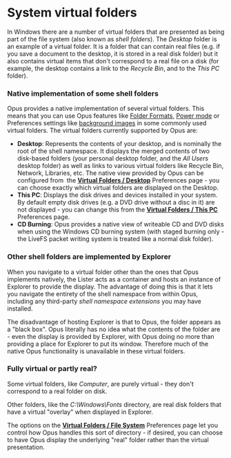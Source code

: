 # System virtual folders

In Windows there are a number of virtual folders that are presented as being part of the file system (also known as *shell folders*). The *Desktop* folder is an example of a virtual folder. It is a folder that can contain real files (e.g. if you save a document to the desktop, it is stored in a real disk folder) but it also contains virtual items that don't correspond to a real file on a disk (for example, the desktop contains a link to the *Recycle Bin*, and to the *This PC* folder).

### Native implementation of some shell folders

Opus provides a native implementation of several virtual folders. This means that you can use Opus features like [Folder Formats](../folder_options/folder_formats.md), [Power mode](../the_lister/view_modes.md) or Preferences settings like [background images](/Manual/preferences/preferences_categories/colors_and_fonts/images.md) in some commonly used virtual folders. The virtual folders currently supported by Opus are:

- **Desktop**: Represents the contents of your desktop, and is nominally the root of the shell namespace. It displays the merged contents of two disk-based folders (your personal desktop folder, and the *All Users* desktop folder) as well as links to various virtual folders like Recycle Bin, Network, Libraries, etc. The native view provided by Opus can be configured from  the **[Virtual Folders / Desktop](/Manual/preferences/preferences_categories/folders/virtual_folders/desktop.md)** Preferences page - you can choose exactly which virtual folders are displayed on the Desktop.
- **This PC**: Displays the disk drives and devices installed in your system. By default empty disk drives (e.g. a DVD drive without a disc in it) are not displayed - you can change this from the **[Virtual Folders / This PC](/Manual/preferences/preferences_categories/folders/virtual_folders/this_pc.md)** Preferences page.
- **CD Burning**: Opus provides a native view of writeable CD and DVD disks when using the Windows CD burning system (with staged burning only - the LiveFS packet writing system is treated like a normal disk folder).

### Other shell folders are implemented by Explorer

When you navigate to a virtual folder other than the ones that Opus implements natively, the Lister acts as a container and hosts an instance of Explorer to provide the display. The advantage of doing this is that it lets you navigate the entirety of the shell namespace from within Opus, including any third-party *shell namespace extensions* you may have installed.

The disadvantage of hosting Explorer is that to Opus, the folder appears as a "black box". Opus literally has no idea what the contents of the folder are - even the display is provided by Explorer, with Opus doing no more than providing a place for Explorer to put its window. Therefore much of the native Opus functionality is unavailable in these virtual folders.

### Fully virtual or partly real?

Some virtual folders, like *Computer*, are purely virtual - they don't correspond to a real folder on disk.

Other folders, like the *C:\Windows\Fonts* directory, are real disk folders that have a virtual "overlay" when displayed in Explorer.

The options on the **[Virtual Folders / File System](/Manual/preferences/preferences_categories/folders/virtual_folders/file_system.md)** Preferences page let you control how Opus handles this sort of directory - if desired, you can choose to have Opus display the underlying "real" folder rather than the virtual presentation.

